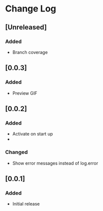 # Change Log
## [Unreleased]

### Added
- Branch coverage

## [0.0.3]

### Added
- Preview GIF

## [0.0.2]

### Added
- Activate on start up
- 
### Changed
- Show error messages instead of log.error

## [0.0.1]

### Added

- Initial release
